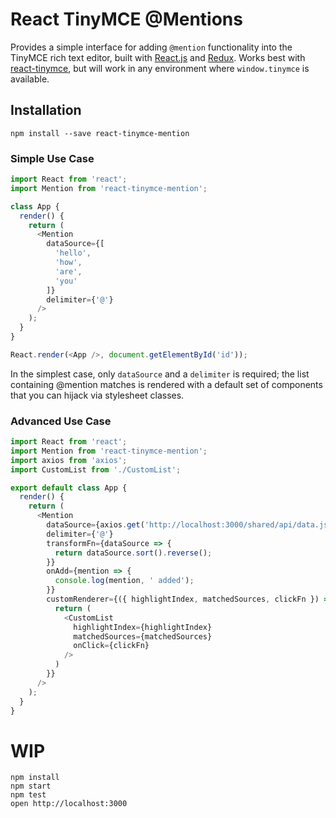 # React TinyMCE @Mentions
Provides a simple interface for adding `@mention` functionality into the TinyMCE rich text editor, built with [React.js](http://facebook.github.io/react/) and [Redux](https://github.com/gaearon/redux). Works best with [react-tinymce](https://github.com/mzabriskie/react-tinymce/tree/master), but will work in any environment where `window.tinymce` is available.  


## Installation
`npm install --save react-tinymce-mention`

### Simple Use Case
```javascript
import React from 'react';
import Mention from 'react-tinymce-mention';

class App {
  render() {
    return (
      <Mention
        dataSource={[
          'hello',
          'how',
          'are',
          'you'
        ]}
        delimiter={'@'}
      />
    );
  }
}

React.render(<App />, document.getElementById('id'));
```

In the simplest case, only `dataSource` and a `delimiter` is required; the list containing @mention matches is rendered with a default set of components that you can hijack via stylesheet classes.

### Advanced Use Case
```javascript
import React from 'react';
import Mention from 'react-tinymce-mention';
import axios from 'axios';
import CustomList from './CustomList';

export default class App {
  render() {
    return (
      <Mention
        dataSource={axios.get('http://localhost:3000/shared/api/data.json')}
        delimiter={'@'}
        transformFn={dataSource => {
          return dataSource.sort().reverse();
        }}
        onAdd={mention => {
          console.log(mention, ' added');
        }}
        customRenderer={({ highlightIndex, matchedSources, clickFn }) => {
          return (
            <CustomList
              highlightIndex={highlightIndex}
              matchedSources={matchedSources}
              onClick={clickFn}
            />
          )
        }}
      />
    );
  }
}

```

# WIP

```
npm install
npm start
npm test
open http://localhost:3000
```

